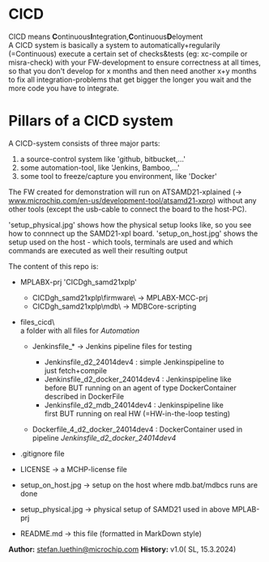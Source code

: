 # CICD
CICD means **C**ontinuous**I**ntegration,**C**ontinuous**D**eloyment\
 A CICD system is basically a system to automatically+regularily (=Continuous) execute a certain set of checks&tests (eg: xc-compile or misra-check) with your FW-development to ensure correctness at all times, so that you don't develop for x months and then need another x+y months to fix all integration-problems that get bigger the longer you wait and the more code you have to integrate.
 
# Pillars of a CICD system
 A CICD-system consists of three major parts:
 1.  a source-control system like 'github, bitbucket,...'
 2. some automation-tool, like 'Jenkins, Bamboo,...'
 3. some tool to freeze/capture you environment, like 'Docker'

 The FW created for demonstration will run on ATSAMD21-xplained
  (-> www.microchip.com/en-us/development-tool/atsamd21-xpro)
  without any other tools (except the usb-cable to connect the board
  to the host-PC).
 
 'setup_physical.jpg' shows how the physical setup looks like, so you
  see how to connnect up the SAMD21-xpl board.
 'setup_on_host.jpg' shows the setup used on the host - which tools,
  terminals are used and which commands are executed as well their 
  resulting output

The content of this repo is:
 - MPLABX-prj 'CICDgh_samd21xplp'
    - CICDgh_samd21xplp\firmware\ -> MPLABX-MCC-prj
    - CICDgh_samd21xplp\mdb\      -> MDBCore-scripting
 - files_cicd\\\
     a folder with all files for *Automation*
   - Jenkinsfile_* -> Jenkins pipeline files for testing
      - Jenkinsfile_d2_24014dev4 : simple Jenkinspipeline to \
        just fetch+compile
      - Jenkinsfile_d2_docker_24014dev4 : Jenkinspipeline like \
        before BUT running on an agent of type DockerContainer \
        described in DockerFile
      - Jenkinsfile_d2_mdb_24014dev4 : Jenkinspipeline like \
        first BUT running on real HW (=HW-in-the-loop testing)

   - Dockerfile_4_d2_docker_24014dev4 : DockerContainer used in \
      pipeline *Jenkinsfile_d2_docker_24014dev4*

 - .gitignore file
 - LICENSE     -> a MCHP-license file
 - setup_on_host.jpg  -> setup on the host where mdb.bat/mdbcs runs are done
 - setup_physical.jpg -> physical setup of SAMD21 used in above MPLAB-prj
 - README.md   -> this file (formatted in MarkDown style)

**Author:** stefan.luethin@microchip.com 
**History:** v1.0( SL, 15.3.2024)